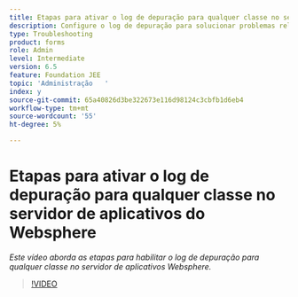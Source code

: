 ```yaml
---
title: Etapas para ativar o log de depuração para qualquer classe no servidor de aplicativos do Websphere
description: Configure o log de depuração para solucionar problemas relacionados ao servidor de aplicativos do Websphere
type: Troubleshooting
product: forms
role: Admin
level: Intermediate
version: 6.5
feature: Foundation JEE
topic: 'Administração   '
index: y
source-git-commit: 65a40826d3be322673e116d98124c3cbfb1d6eb4
workflow-type: tm+mt
source-wordcount: '55'
ht-degree: 5%

---
```



# Etapas para ativar o log de depuração para qualquer classe no servidor de aplicativos do Websphere

*Este vídeo aborda as etapas para habilitar o log de depuração para qualquer classe no servidor de aplicativos Websphere.*

>[!VIDEO](https://video.tv.adobe.com/v/335523?quality=9&learn=on)